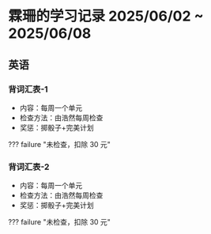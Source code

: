 # 霖珊的学习记录 2025/06/02 ~ 2025/06/08

## 英语

### 背词汇表-1

- 内容：每周一个单元
- 检查方法：由浩然每周检查
- 奖惩：掷骰子+完美计划

??? failure "未检查，扣除 30 元"

### 背词汇表-2

- 内容：每周一个单元
- 检查方法：由浩然每周检查
- 奖惩：掷骰子+完美计划

??? failure "未检查，扣除 30 元"

<style>
    .normal_font {
        font-style: normal;
    }
</style>
